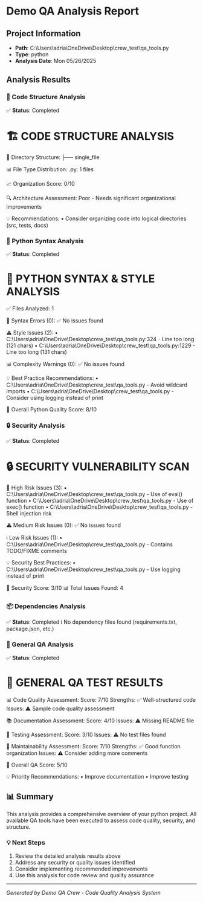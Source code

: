 # Demo QA Analysis Report

## Project Information
- **Path**: C:\Users\adria\OneDrive\Desktop\crew_test\qa_tools.py
- **Type**: python
- **Analysis Date**: Mon 05/26/2025

## Analysis Results

### 📁 Code Structure Analysis
✅ **Status**: Completed

🏗️ CODE STRUCTURE ANALYSIS
==================================================

📁 Directory Structure:
├── single_file


📊 File Type Distribution:
.py: 1 files

📈 Organization Score: 0/10

🔍 Architecture Assessment:
Poor - Needs significant organizational improvements

💡 Recommendations:
  • Consider organizing code into logical directories (src, tests, docs)


### 🐍 Python Syntax Analysis
✅ **Status**: Completed

🐍 PYTHON SYNTAX & STYLE ANALYSIS
==================================================

✅ Files Analyzed: 1

🚨 Syntax Errors (0):
  ✅ No issues found

⚠️ Style Issues (2):
  • C:\Users\adria\OneDrive\Desktop\crew_test\qa_tools.py:324 - Line too long (121 chars)
  • C:\Users\adria\OneDrive\Desktop\crew_test\qa_tools.py:1229 - Line too long (131 chars)

📊 Complexity Warnings (0):
  ✅ No issues found

💡 Best Practice Recommendations:
  • C:\Users\adria\OneDrive\Desktop\crew_test\qa_tools.py - Avoid wildcard imports
  • C:\Users\adria\OneDrive\Desktop\crew_test\qa_tools.py - Consider using logging instead of print

🎯 Overall Python Quality Score: 8/10


### 🔒 Security Analysis
✅ **Status**: Completed

🔒 SECURITY VULNERABILITY SCAN
==================================================

🚨 High Risk Issues (3):
  • C:\Users\adria\OneDrive\Desktop\crew_test\qa_tools.py - Use of eval() function
  • C:\Users\adria\OneDrive\Desktop\crew_test\qa_tools.py - Use of exec() function
  • C:\Users\adria\OneDrive\Desktop\crew_test\qa_tools.py - Shell injection risk

⚠️ Medium Risk Issues (0):
  ✅ No issues found

ℹ️ Low Risk Issues (1):
  • C:\Users\adria\OneDrive\Desktop\crew_test\qa_tools.py - Contains TODO/FIXME comments

💡 Security Best Practices:
  • C:\Users\adria\OneDrive\Desktop\crew_test\qa_tools.py - Use logging instead of print

🎯 Security Score: 3/10
📊 Total Issues Found: 4


### 📦 Dependencies Analysis
✅ **Status**: Completed
ℹ️ No dependency files found (requirements.txt, package.json, etc.)

### 🧪 General QA Analysis
✅ **Status**: Completed

🧪 GENERAL QA TEST RESULTS
==================================================

📊 Code Quality Assessment:
  Score: 7/10
  Strengths:
    ✅ Well-structured code
  Issues:
    ⚠️ Sample code quality assessment


📚 Documentation Assessment:
  Score: 4/10
  Issues:
    ⚠️ Missing README file


🧪 Testing Assessment:
  Score: 3/10
  Issues:
    ⚠️ No test files found


🔧 Maintainability Assessment:
  Score: 7/10
  Strengths:
    ✅ Good function organization
  Issues:
    ⚠️ Consider adding more comments


🎯 Overall QA Score: 5/10

💡 Priority Recommendations:
  • Improve documentation
  • Improve testing


## 📊 Summary

This analysis provides a comprehensive overview of your python project.
All available QA tools have been executed to assess code quality, security, and structure.

### 💡 Next Steps
1. Review the detailed analysis results above
2. Address any security or quality issues identified
3. Consider implementing recommended improvements
4. Use this analysis for code review and quality assurance

---
*Generated by Demo QA Crew - Code Quality Analysis System*
